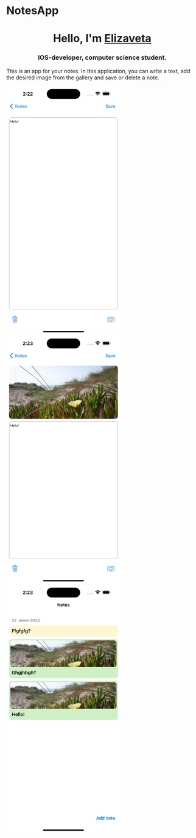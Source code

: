# NotesApp

<h1 align="center">Hello, I'm <a href="https://github.com/efrosinina" target="_blank">Elizaveta</a> 
<h3 align="center">IOS-developer, computer science student.</h3>

This is an app for your notes. In this application, you can write a text, add the desired image from the gallery and save or delete a note.

<img src="Simulator Screenshot - iPhone 14 Pro Max - 2023-06-22 at 14.22.57.png" width="300"> &nbsp;&nbsp;&nbsp;&nbsp;&nbsp;&nbsp;&nbsp;&nbsp;
<img src="Simulator Screenshot - iPhone 14 Pro Max - 2023-06-22 at 14.23.03.png" width="300">
<img src="Simulator Screenshot - iPhone 14 Pro Max - 2023-06-22 at 14.23.07.png" width="300">
